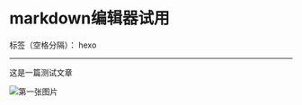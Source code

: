 ﻿# markdown编辑器试用

标签（空格分隔）： hexo

---

这是一篇测试文章




![第一张图片][1]


  [1]: http://oevo99fcp.bkt.clouddn.com/4bda5f37e8778c9e6ae96f979aac0c76.jpg